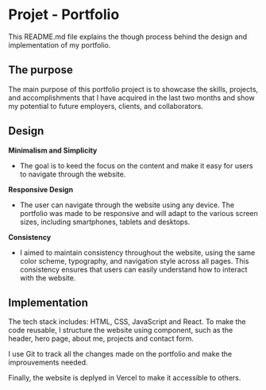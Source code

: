 # Projet - Portfolio

This README.md file explains the though process behind the design and implementation of my portfolio. 

## The purpose

The main purpose of this portfolio project is to showcase the skills, projects, and accomplishments that I have acquired in the last two months and show my potential to future employers, clients, and collaborators. 

## Design

**Minimalism and Simplicity**

- The goal is to keed the focus on the content and make it easy for users to navigate through the website. 

**Responsive Design**

- The user can navigate through the website using any device. The portfolio was made to be responsive and will adapt to the various screen sizes, including smartphones, tablets and desktops. 

**Consistency**

- I aimed to maintain consistency throughout the website, using the same color scheme, typography, and navigation style across all pages. This consistency ensures that users can easily understand how to interact with the website.

## Implementation

The tech stack includes: HTML, CSS, JavaScript and React. 
To make the code reusable, I structure the website using component, such as the header, hero page, about me, projects and contact form. 

I use Git to track all the changes made on the portfolio and make the improuvements needed. 

Finally, the website is deplyed in Vercel to make it accessible to others. 
